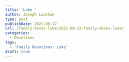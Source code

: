 ```yaml
---
title: 'Luke '
author: Joseph Louthan
type: post
publishDate: 2021-08-12
url: /family-devos-luke/2021-08-12-family-devos-luke/
categories:
  - Devotions
tags:
  - 'Family Devotions: Luke'
draft: true
---
```

